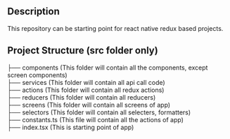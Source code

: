 ## Description
This repository can be starting point for react native redux based projects.

## Project Structure (src folder only)

├── components  (This folder will contain all the components, except screen components)  
├── services  (This folder will contain all api call code)  
├── actions  (This folder will contain all redux actions)  
├── reducers  (This folder will contain all reducers)  
├── screens  (This folder will contain all screens of app)  
├── selectors  (This folder will contain all selecters, formatters)  
├── constants.ts  (This file will contain all the actions of app)  
├── index.tsx  (This is starting point of app)  
